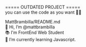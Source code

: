 ===== OUTDATED PROJECT ===== </br>
you can use the code as you want 🤝🏼

MattBrambilla/README.md </br>
👋 Hi, I’m @mattbrambilla </br>
📚 I'm FrontEnd Web Student </br>
🌱 I’m currently learning Javascript. </br>
